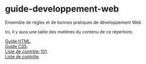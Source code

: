 # guide-developpement-web
Ensemble de règles et de bonnes pratiques de développement Web


Ici, il y aura une table des matières du contenu de ce répertoire.

[Guide HTML](guide-html.md).   
[Guide CSS](guide-css.md).   
[Liste de contrôle-101](liste-de-controle-101.md).   
[Liste de contrôle](liste-de-controle.md).   
